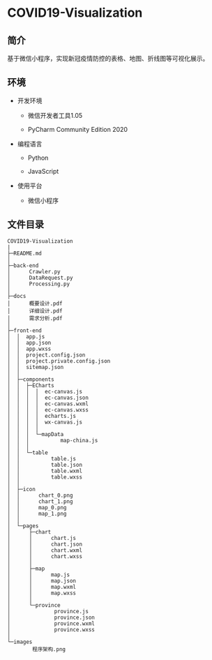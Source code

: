 # COVID19-Visualization

## 简介

基于微信小程序，实现新冠疫情防控的表格、地图、折线图等可视化展示。

## 环境

- 开发环境
  
  - 微信开发者工具1.05
  
  - PyCharm Community Edition 2020

- 编程语言
  
  - Python
  
  - JavaScript

- 使用平台
  
  - 微信小程序

## 文件目录

```
COVID19-Visualization
|
├─README.md
│
├─back-end
│      Crawler.py
│      DataRequest.py
│      Processing.py
│
├─docs
│      概要设计.pdf
│      详细设计.pdf
│      需求分析.pdf
│
├─front-end
│  │  app.js
│  │  app.json
│  │  app.wxss
│  │  project.config.json
│  │  project.private.config.json
│  │  sitemap.json
│  │
│  ├─components
│  │  ├─ECharts
│  │  │  │  ec-canvas.js
│  │  │  │  ec-canvas.json
│  │  │  │  ec-canvas.wxml
│  │  │  │  ec-canvas.wxss
│  │  │  │  echarts.js
│  │  │  │  wx-canvas.js
│  │  │  │
│  │  │  └─mapData
│  │  │          map-china.js
│  │  │
│  │  └─table
│  │          table.js
│  │          table.json
│  │          table.wxml
│  │          table.wxss
│  │
│  ├─icon
│  │      chart_0.png
│  │      chart_1.png
│  │      map_0.png
│  │      map_1.png
│  │
│  └─pages
│      ├─chart
│      │      chart.js
│      │      chart.json
│      │      chart.wxml
│      │      chart.wxss
│      │
│      ├─map
│      │      map.js
│      │      map.json
│      │      map.wxml
│      │      map.wxss
│      │
│      └─province
│              province.js
│              province.json
│              province.wxml
│              province.wxss
│
└─images
        程序架构.png
```

